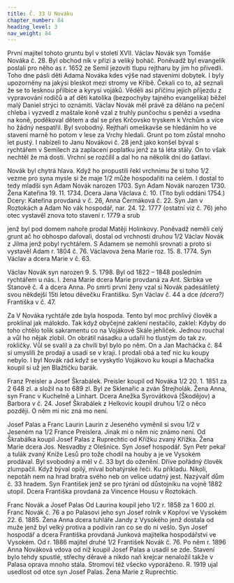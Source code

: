 ```yaml
---
title: Č. 33 U Nováku
chapter_number: 84
heading_level: 3
nav_weight: 84
---
```




První majitel tohoto gruntu byl v století XVII. Václav Novák syn Tomáše Nováka č. 28. Byl obchod­
ník v přízi a veliký boháč. Poněvadž byl evangelík poslali pro něho as r. 1652 ze Semil jezoviti tlupu
rejtharu by jim ho přivedli. Toho dne pásli děti Adama Nováka kdes výše nad staveními dobytek.
I byly upozorněny na jakýsi bleskot mezi stromy ve Křibě. Čekali co to, až seznali že se to lesknou
přilbice a kyrysi vojáků. Věděli asi příčinu jejich příjezdu z vypravování rodičů a ať děti katolíka
(bezpochyby tajného evangelika) běžel malý Daniel strýci to oznámiti. Václav Novák měl právě za­
děláno na pečení chleba i vyzvedl z maštale koně vzal z truhly punčochu s penězi a vsedna na koně,
poděkoval dětem a dal se přes Krčovsko tryskem k Vrchům a více ho žádný nespatřil. Byl svobodný.
Rejthaři omeškavše se hledáním ho ve stavení marně ho potom v lese za Vrchy hledali. Grunt po­
tom zůstal mnoho let pustý. I nabízeli to Janu Novákovi č. 28 jenž jako konšel býval s rychtářem
v Semilech za zaplacení poplatku jenž za tá léta stály. On to však nechtěl že má dosti. Vrchní se
rozčílil a dal ho na několik dní do šatlavi.

Novák byl chytrá hlava. Když ho propustili řekl vrchnímu že si toho 1/2 vezme pro syna mysle si
že maje 1/2 může hospodařiti na celém. I dostal to tedy mladší syn Adam Novák narozen 1703. Syn
Adam Novák narozen 1730. Žena Kateřina 19. 11. 1734. Dcera Jana Václava č. 10. (Tito byli oddáni
1754.) Dcery: Kateřina provdaná v č. 26, Anna Čermáková č. 22. Syn Jan v Roztokách a Adam No­
vák hospodář, nar. 24. 12. 1777 (ostatní viz č. 76) jeho otec vystavěl znova toto stavení r. 1779 a srub


jenž byl pod domem nahoře prodal Matěji Holinkovy. Poněvadž neměli celý grunt ač ho obhospo­
dařovali, dostal od vrchnosti druhou 1/2 Václav Novák z Jilma jenž pobyl rychtářem. S Adamem se
nemohli srovnati a proto si vystavěl Adam r. 1804 č. 76. Václavova žena Marie roz. 15. 8. 1774. Syn
Václav a dcera Marie v č. 63.

Václav Novák syn narozen 9. 5. 1798. Byl od 1822 – 1848 posledním rychtářem u nás. I. žena
Marie dcera Marie provdaná za Ant. Skrbka ve Stanově č. 4 a dcera Anna. Po smrti první ženy vzal
si Novák padesátiletý svou někdejší 15ti letou děvečku Františku. Syn Václav č. 44 a dce _(dcera?)_
Františka v č. 47.

Za V Nováka rychtáře zde byla hospoda. Tento byl moc prchlivý člověk a proklínal jak málokdo.
Tak když obyčejné zaklení nestačilo, zaklel: Kdyby do toho chtělo tolik sakramentu co na Vojákově
Skále jehliček. Jednou rouchal a vůl ho nějak zlobil. On obrátil násadku a udařil ho tlustým do tak
zv. rokličky. Vůl se svalil a za chvíli byl bylo po něm.
On a Jan Macháčka č. 84 si umyslili že prodají a usadí se v kraji. I prodali obá a teď nic ku koupy
nebylo. I byl Novák rád když se vyskytlo Vojákovo ku koupi a Machačka koupil si už jen Blažtičku
barák.


Franz Preisler a Josef Škrabálek.
Preisler koupil od Nováka 1/2 20. 1. 1851 za 2 648 zl. a složil na to 689 zl. Byl ze Sklenařic a zván
Štrejholák. Žena Anna, syn Franc v Kuchelně a Linhart. Dcera Anežka Syrovátková (Škodějov)
a Barbora v č. 24. Josef Škrabálek z Helkovic koupil druhou 1/2 o něco později. O něm mi nic zná­
mo není.


Josef Palas a Franc Laurin
Laurin z Jeseného vyměnil si svou 1/2 v Jeseném na 1/2 France Preislera. Jinak mi o něm nic
známo není. Od Škrabálka koupil Josef Palas z Ruprechtic od Křížku zvaný Křížka. Žena Marie
dcera Jos. Nesvadby z Olešnice. Syn Josef hospodář. Syn Petr pekař a tulák zvaný Kníže Lesů pro­
tože chodil na houby a je ve Vysokém prodával. Byl svobodný a měl v č. 33 byt do oženění. Dříve
pořádný člověk zlumpačil. Když býval opilý, míval bohatýrské řeči. Ku příkladu. Nikoli, nepotáh­
nem na hrad bratra svého neb on velice udatný jest. Nazývalť dům č. 33 hradem. Syn František jenž
se pro týrání od důstojníku na vojně 1882 utopil. Dcera Františka provdaná za Vincence Housu
v Roztokách.


Franc Novák a Josef Palas
Od Laurina koupil jeho 1/2 r. 1858 za 1 600 zl. Franc Novák č. 76 a po Palasovi jeho syn Josef
rolník v Kopřoví ve Vysokém 22. 6. 1885. Žena Anna dcera tuhláře Jandy z Vysokého jenž dostala
od muže jenž byl velký protiva a podivín ran co se do ní vešlo. Syn Josef hospodář a dcera Františka
provdaná Junková majitelka hospodářství ve Vysokém.
Od r. 1886 majitel druhé 1/2 František Novák č. 76. Po něm r. 1896 Anna Nováková vdova od níž
koupil Josef Palas a usadil se zde. Stavení bylo tehdy spustlé, střechy děravé a nikdo naň krejcar
nenaložil takže v Palasa oprava mnoho stála. Stromoví též všecko vyporáženo.
R. 1919 ujal usedlost od otce syn Josef Palas. Žena Marie z Ruprechtic.

